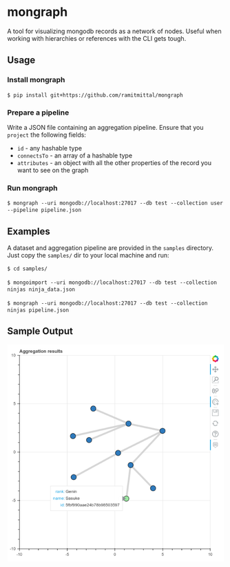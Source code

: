 # mongraph
A tool for visualizing mongodb records as a network of nodes. Useful when working with hierarchies or references with the CLI gets tough.

## Usage
### Install mongraph
```
$ pip install git+https://github.com/ramitmittal/mongraph
```

### Prepare a pipeline
Write a JSON file containing an aggregation pipeline. Ensure that you `project` the following fields:  
* `id` - any hashable type
* `connectsTo` - an array of a hashable type
* `attributes` - an object with all the other properties of the record you want to see on the graph

### Run mongraph
```
$ mongraph --uri mongodb://localhost:27017 --db test --collection user --pipeline pipeline.json
```

## Examples
A dataset and aggregation pipeline are provided in the `samples` directory. Just copy the `samples/` dir to your local machine and run:
```
$ cd samples/

$ mongoimport --uri mongodb://localhost:27017 --db test --collection ninjas ninja_data.json

$ mongraph --uri mongodb://localhost:27017 --db test --collection ninjas pipeline.json
```

## Sample Output
![A screenshot of network plot](samples/out.png)